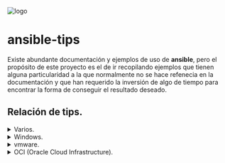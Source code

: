 ![logo](https://raw.github.com/1N0T/images/master/global/1N0T.png)
# ansible-tips

Existe abundante documentación y ejemplos de uso de **ansible**, pero el propósito de este proyecto es el de ir recopilando ejemplos que tienen alguna particularidad a la que normalmente no se hace refenecia en la documentación y que han requerido la inversión de algo de tiempo para encontrar la forma de conseguir el resultado deseado.

## Relación de tips. 

<details>
    <summary>Varios.</summary>

* [Ejecutar un conjunto de tareas para una lista de elementos.](block-with-items/README.md)
* [Recuperar fecha y calcular duraciones.](date-and-duration/README.md)
* [Modificar variables.](modify-vars/README.md)
* [Encriptar valor de variables.](encript-variable-value/README.md)
</details>
<details>
    <summary>Windows.</summary>

* [Gestionar equipos windows usando WINRM.](winrm/README.md)
</details>
<details>
    <summary>vmware.</summary>

* [Realizar un snapshot en ESXi Community Edition.](esxiCE-snapshot/README.md)
</details>
<details>
    <summary>OCI (Oracle Cloud Infrastructure).</summary>

* [Instalación.](oci/installation/README.md)
* [Creación y borrado de compartimentos.](oci/compartment/README.md)
</details>
